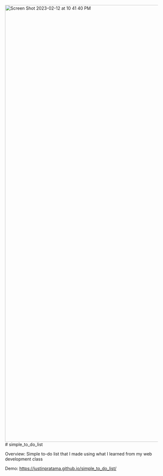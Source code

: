 <img width="1439" alt="Screen Shot 2023-02-12 at 10 41 40 PM" src="https://user-images.githubusercontent.com/92815388/218365433-4a7b9fef-6d28-412e-b790-35090635da77.png">
# simple_to_do_list

Overview:
Simple to-do list that I made using what I learned from my web development class

Demo: https://justinpratama.github.io/simple_to_do_list/

